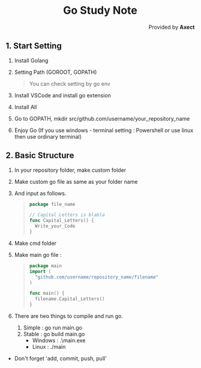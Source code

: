 <h1 style="text-align:center">
    Go Study Note
</h1>
<p style="text-align:right">
    Provided by <b>Axect</b>
</p>

## 1. Start Setting
1. Install Golang
2. Setting Path (GOROOT, GOPATH)
    > You can check setting by go env  

3. Install VSCode and install go extension
4. Install All
5. Go to GOPATH, mkdir src/github.com/username/your_repository_name
6. Enjoy Go (If you use windows - terminal setting : Powershell or use linux then use ordinary terminal)

## 2. Basic Structure
1. In your repository folder, make custom folder
2. Make custom go file as same as your folder name
3. And input as follows.
    > ```Go
    > package file_name
    > 
    > // Capital_Letters is blabla
    > func Capital_Letters() {
    >   Write_your_Code
    > }
    >```

4. Make cmd folder
5. Make main go file :
    > ```Go
    > package main
    > import (
    >   "github.com/username/repository_name/filename"
    >)
    > 
    > func main() {
    >   filename.Capital_Letters()
    >}
    >```

6. There are two things to compile and run go.
    1. Simple : go run main.go
    2. Stable : go build main.go
        * Windows : .\main.exe
        * Linux : ./main
* Don't forget 'add, commit, push, pull'
